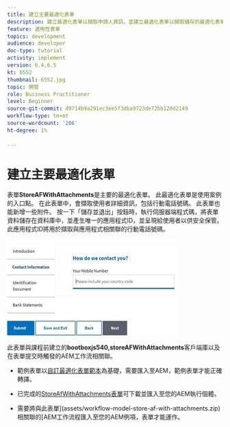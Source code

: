 ```yaml
---
title: 建立主要最適化表單
description: 建立最適化表單以擷取申請人資訊，並建立最適化表單以擷取儲存的最適化表單
feature: 適用性表單
topics: development
audience: developer
doc-type: tutorial
activity: implement
version: 6.4,6.5
kt: 6552
thumbnail: 6552.jpg
topic: 開發
role: Business Practitioner
level: Beginner
source-git-commit: d9714b9a291ec3ee5f3dba9723de72bb120d2149
workflow-type: tm+mt
source-wordcount: '206'
ht-degree: 1%

---
```



# 建立主要最適化表單

表單&#x200B;**StoreAFWithAttachments**&#x200B;是主要的最適化表單。 此最適化表單是使用案例的入口點。 在此表單中，會擷取使用者詳細資訊，包括行動電話號碼。 此表單也能新增一些附件。 按一下「儲存並退出」按鈕時，執行伺服器端程式碼，將表單資料儲存在資料庫中，並產生唯一的應用程式ID，並呈現給使用者以供安全保管。 此應用程式ID將用於擷取與應用程式相關聯的行動電話號碼。

![主要申請表](assets/6552.JPG)

此表單與課程前建立的&#x200B;**bootboxjs540,storeAFWithAttachments**&#x200B;客戶端庫以及在表單提交時觸發的AEM工作流相關聯。


* 範例表單以[自訂最適化表單範本](assets/custom-template-with-page-component.zip)為基礎，需要匯入至AEM，範例表單才能正確轉譯。

* 已完成的[StoreAfWithAttachments表單](assets/store-af-with-attachments-form.zip)可下載並匯入至您的AEM執行個體。

* 需要將與此表單](assets/workflow-model-store-af-with-attachments.zip)相關聯的[AEM工作流程匯入至您的AEM例項，表單才能運作。



